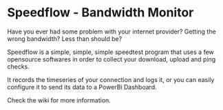 # Speedflow - Bandwidth Monitor

Have you ever had some problem with your internet provider? Getting the wrong bandwidth? Less than should be?

Speedflow is a simple, simple, simple speedtest program that uses a few opensource softwares in order to collect your download, upload and ping checks.

It records the timeseries of your connection and logs it, or you can easily configure it to send its data to a PowerBi Dashboard.

Check the wiki for more information. 

